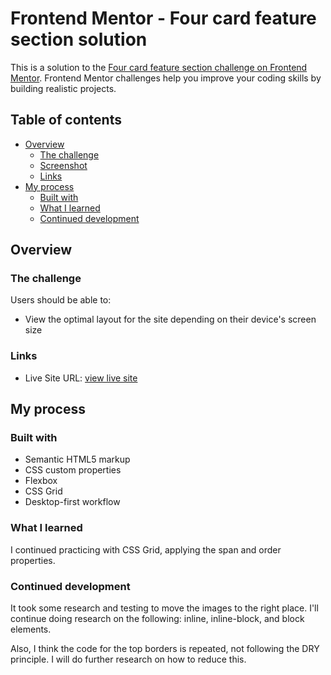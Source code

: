 # Frontend Mentor - Four card feature section solution

This is a solution to the [Four card feature section challenge on Frontend Mentor](https://www.frontendmentor.io/challenges/four-card-feature-section-weK1eFYK). Frontend Mentor challenges help you improve your coding skills by building realistic projects.

## Table of contents

- [Overview](#overview)
  - [The challenge](#the-challenge)
  - [Screenshot](#screenshot)
  - [Links](#links)
- [My process](#my-process)
  - [Built with](#built-with)
  - [What I learned](#what-i-learned)
  - [Continued development](#continued-development)

## Overview

### The challenge

Users should be able to:

- View the optimal layout for the site depending on their device's screen size

### Links

- Live Site URL: [view live site](https://4cdfsnov23.netlify.app/)

## My process

### Built with

- Semantic HTML5 markup
- CSS custom properties
- Flexbox
- CSS Grid
- Desktop-first workflow

### What I learned

I continued practicing with CSS Grid, applying the span and order properties.

### Continued development

It took some research and testing to move the images to the right place. I'll continue doing research on the following: inline, inline-block, and block elements.

Also, I think the code for the top borders is repeated, not following the DRY principle. I will do further research on how to reduce this.
